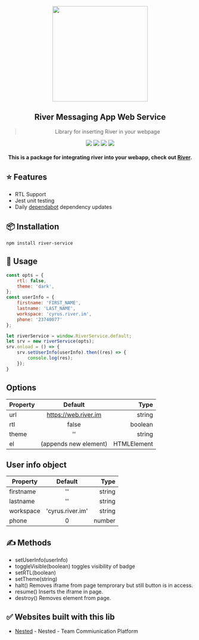  <div align="center">
 <img align="center" width="256" src="https://web.river.im/static/media/icon.0225578f.png" />
 
  <h2>River Messaging App Web Service</h2>
  <blockquote>Library for inserting River in your webpage</blockquote>
  <a href="https://travis-ci.org/ronaksoft/river-service"><img src="https://travis-ci.org/ronaksoft/river-service.svg?branch=master" /></a> <img src="https://img.shields.io/david/ronaksoft/river-service.svg" /> <a href="https://david-dm.org/ronaksoft/river-service?type=dev"><img src="https://img.shields.io/david/dev/ronaksoft/river-service.svg" /></a> <img src="https://api.dependabot.com/badges/status?host=github&repo=ronaksoft/river-service" />
 
 #### This is a package for integrating river into your webapp, check out [River](https://river.im).

</div>

## ⭐️ Features

- RTL Support
- Jest unit testing
- Daily [dependabot](https://dependabot.com) dependency updates

## 📦 Installation

```
npm install river-service
```

## 💎 Usage

```js
const opts = {
    rtl: false,
    theme: 'dark',
};
const userInfo = {
    firstname: 'FIRST_NAME',
    lastname: 'LAST_NAME',
    workspace: 'cyrus.river.im',
    phone: '23740077'
};

let riverService = window.RiverService.default;
let srv = new riverService(opts);
srv.onload = () => {
    srv.setUserInfo(userInfo).then((res) => {
        console.log(res);
    });
}
```

## Options
| Property      | Default              |  Type       |
| ------------- |:--------------------:| -----------:|
| url           |https://web.river.im  | string      |
| rtl           |false                 | boolean     |
| theme         |''                    | string     |
| el            |(appends new element) | HTMLElement |

## User info object <userInfo>
| Property      | Default          |  Type  |
| ------------- |:----------------:| ------:|
| firstname     |''                | string |
| lastname      |''                | string |
| workspace     | 'cyrus.river.im' | string |
| phone         |0                 | number |

## ✍️ Methods

+ setUserInfo(userInfo)
+ toggleVisible(boolean)
toggles visibility of badge
+ setRTL(boolean)
+ setTheme(string)
+ halt()
Removes iframe from page temprorary but still button is in access.
+ resume()
Inserts the iframe in page.
+ destroy()
Removes element from page.


## ✅ Websites built with this lib

- [Nested](https://nested.me) - Nested - Team Commiunication Platform